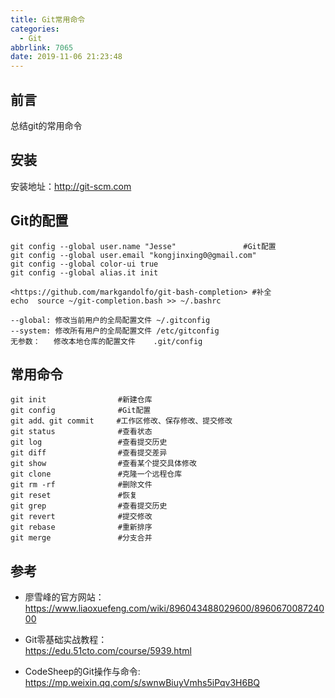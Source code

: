 ```yaml
---
title: Git常用命令
categories:
  - Git
abbrlink: 7065
date: 2019-11-06 21:23:48
---
```


## 前言

总结git的常用命令

## 安装

安装地址：<http://git-scm.com>

## Git的配置

    git config --global user.name "Jesse"               #Git配置
    git config --global user.email "kongjinxing0@gmail.com"
    git config --global color-ui true
    git config --global alias.it init 

    <https://github.com/markgandolfo/git-bash-completion> #补全
    echo  source ~/git-completion.bash >> ~/.bashrc

    --global: 修改当前用户的全局配置文件 ~/.gitconfig
    --system: 修改所有用户的全局配置文件 /etc/gitconfig
    无参数：   修改本地仓库的配置文件    .git/config
    
## 常用命令

    git init                #新建仓库
    git config              #Git配置
    git add、git commit     #工作区修改、保存修改、提交修改
    git status              #查看状态
    git log                 #查看提交历史
    git diff                #查看提交差异
    git show                #查看某个提交具体修改
    git clone               #克隆一个远程仓库
    git rm -rf              #删除文件
    git reset               #恢复
    git grep                #查看提交历史
    git revert              #提交修改
    git rebase              #重新排序
    git merge               #分支合并

## 参考
- 廖雪峰的官方网站：  
<https://www.liaoxuefeng.com/wiki/896043488029600/896067008724000>

- Git零基础实战教程：  
<https://edu.51cto.com/course/5939.html>  

- CodeSheep的Git操作与命令:  
<https://mp.weixin.qq.com/s/swnwBiuyVmhs5iPqv3H6BQ>
